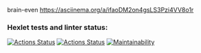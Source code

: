 brain-even https://asciinema.org/a/ifaoDM2on4gsLS3Pzi4VV8o1r

### Hexlet tests and linter status:
[![Actions Status](https://github.com/edji777/frontend-project-lvl1/workflows/hexlet-check/badge.svg)](https://github.com/edji777/frontend-project-lvl1/actions)
[![Actions Status](https://github.com/edji777/frontend-project-lvl1/workflows/Linter/badge.svg)](https://github.com/edji777/frontend-project-lvl1/actions)
[![Maintainability](https://api.codeclimate.com/v1/badges/f3c21a3d01a8dd295e0f/maintainability)](https://codeclimate.com/github/edji777/frontend-project-lvl1/maintainability)